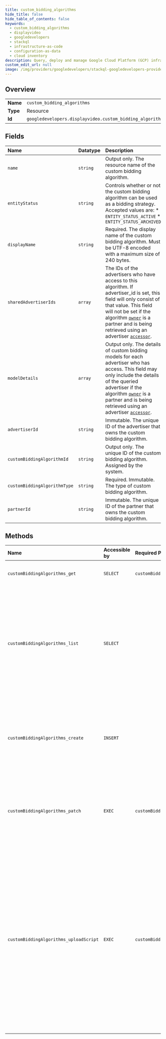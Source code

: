 ```yaml
---
title: custom_bidding_algorithms
hide_title: false
hide_table_of_contents: false
keywords:
  - custom_bidding_algorithms
  - displayvideo
  - googledevelopers    
  - stackql
  - infrastructure-as-code
  - configuration-as-data
  - cloud inventory
description: Query, deploy and manage Google Cloud Platform (GCP) infrastructure and resources using SQL
custom_edit_url: null
image: /img/providers/googledevelopers/stackql-googledevelopers-provider-featured-image.png
---
```

  
    

## Overview
<table><tbody>
<tr><td><b>Name</b></td><td><code>custom_bidding_algorithms</code></td></tr>
<tr><td><b>Type</b></td><td>Resource</td></tr>
<tr><td><b>Id</b></td><td><code>googledevelopers.displayvideo.custom_bidding_algorithms</code></td></tr>
</tbody></table>

## Fields
| Name | Datatype | Description |
|:-----|:---------|:------------|
| `name` | `string` | Output only. The resource name of the custom bidding algorithm. |
| `entityStatus` | `string` | Controls whether or not the custom bidding algorithm can be used as a bidding strategy. Accepted values are: * `ENTITY_STATUS_ACTIVE` * `ENTITY_STATUS_ARCHIVED` |
| `displayName` | `string` | Required. The display name of the custom bidding algorithm. Must be UTF-8 encoded with a maximum size of 240 bytes. |
| `sharedAdvertiserIds` | `array` | The IDs of the advertisers who have access to this algorithm. If advertiser_id is set, this field will only consist of that value. This field will not be set if the algorithm [`owner`](/display-video/api/reference/rest/v1/customBiddingAlgorithms#CustomBiddingAlgorithm.FIELDS.oneof_owner) is a partner and is being retrieved using an advertiser [`accessor`](/display-video/api/reference/rest/v1/customBiddingAlgorithms/list#body.QUERY_PARAMETERS.oneof_accessor). |
| `modelDetails` | `array` | Output only. The details of custom bidding models for each advertiser who has access. This field may only include the details of the queried advertiser if the algorithm [`owner`](/display-video/api/reference/rest/v1/customBiddingAlgorithms#CustomBiddingAlgorithm.FIELDS.oneof_owner) is a partner and is being retrieved using an advertiser [`accessor`](/display-video/api/reference/rest/v1/customBiddingAlgorithms/list#body.QUERY_PARAMETERS.oneof_accessor). |
| `advertiserId` | `string` | Immutable. The unique ID of the advertiser that owns the custom bidding algorithm. |
| `customBiddingAlgorithmId` | `string` | Output only. The unique ID of the custom bidding algorithm. Assigned by the system. |
| `customBiddingAlgorithmType` | `string` | Required. Immutable. The type of custom bidding algorithm. |
| `partnerId` | `string` | Immutable. The unique ID of the partner that owns the custom bidding algorithm. |
## Methods
| Name | Accessible by | Required Params | Description |
|:-----|:--------------|:----------------|:------------|
| `customBiddingAlgorithms_get` | `SELECT` | `customBiddingAlgorithmsId` | Gets a custom bidding algorithm. |
| `customBiddingAlgorithms_list` | `SELECT` |  | Lists custom bidding algorithms that are accessible to the current user and can be used in bidding stratgies. The order is defined by the order_by parameter. |
| `customBiddingAlgorithms_create` | `INSERT` |  | Creates a new custom bidding algorithm. Returns the newly created custom bidding algorithm if successful. |
| `customBiddingAlgorithms_patch` | `EXEC` | `customBiddingAlgorithmsId` | Updates an existing custom bidding algorithm. Returns the updated custom bidding algorithm if successful. |
| `customBiddingAlgorithms_uploadScript` | `EXEC` | `customBiddingAlgorithmsId` | Creates a custom bidding script reference object for a script file. The resulting reference object provides a resource path to which the script file should be uploaded. This reference object should be included in when creating a new custom bidding script object. |
